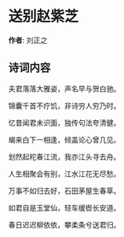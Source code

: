 # 送别赵紫芝

**作者**: 刘正之

## 诗词内容

夫君落落大雅姿，声名早与贺白驰。

锦囊千首不疗饥，非诗穷人穷乃时。

忆昔闻君未识面，独传句法夸清健。

朅来白下一相逢，倾盖论心曾几见。

划然起柁春江流，我亦江头寻去舟。

人生相聚会有别，江水江花无尽愁。

万事不如归去好，石田茅屋生春草。

如君自是玉堂仙，轻车缓辔长安道。

春日迟迟柳依依，攀柔条兮送君归。

